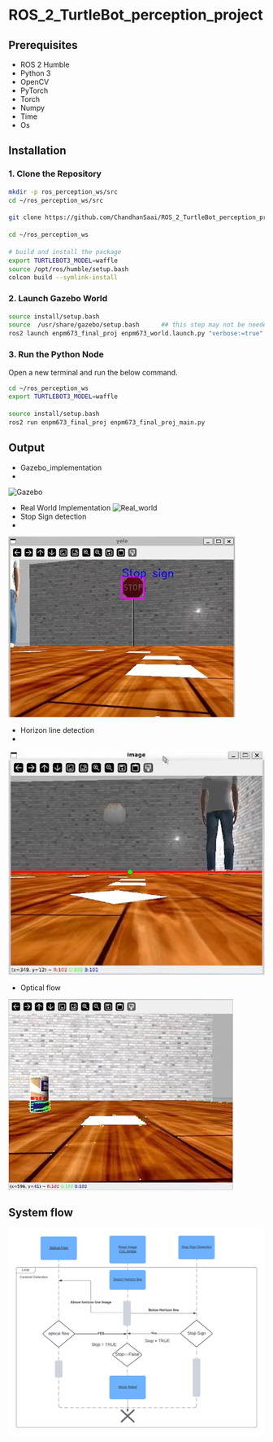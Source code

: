 # ROS_2_TurtleBot_perception_project


## Prerequisites

- ROS 2 Humble
- Python 3 
- OpenCV
- PyTorch
- Torch
- Numpy
- Time
- Os

## Installation

### 1. Clone the Repository

```bash
mkdir -p ros_perception_ws/src
cd ~/ros_perception_ws/src

git clone https://github.com/ChandhanSaai/ROS_2_TurtleBot_perception_project.git

cd ~/ros_perception_ws

# build and install the package
export TURTLEBOT3_MODEL=waffle
source /opt/ros/humble/setup.bash 
colcon build --symlink-install 

```

### 2. Launch Gazebo World

```bash
source install/setup.bash
source  /usr/share/gazebo/setup.bash      ## this step may not be needed
ros2 launch enpm673_final_proj enpm673_world.launch.py "verbose:=true"

```

### 3. Run the Python Node
Open a new terminal and run the below command.
```bash
cd ~/ros_perception_ws
export TURTLEBOT3_MODEL=waffle

source install/setup.bash
ros2 run enpm673_final_proj enpm673_final_proj_main.py
```
## Output
- Gazebo_implementation
- 
![Gazebo](Gazebo_implementation_gif.gif)
- Real World Implementation
![Real_world](Real_world_implementation_gif.gif)
- Stop Sign detection
- 
![Stop sign](Stop_sign_picture.jpg)
- Horizon line detection
- 
![horizon line](horizon_line_image.png)
- Optical flow

![optical flow](Optical_flow_picture.jpg)

## System flow
![system flow](System_flow_picture.png)
